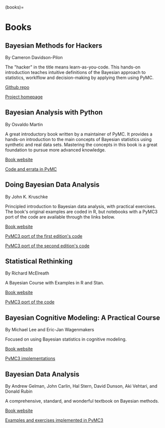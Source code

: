 (books)=
# Books


## Bayesian Methods for Hackers

By Cameron Davidson-Pilon

The "hacker" in the title  means learn-as-you-code. This hands-on introduction teaches intuitive definitions of the Bayesian approach to statistics, worklflow and decision-making by applying them using PyMC.

[Github repo](https://github.com/CamDavidsonPilon/Probabilistic-Programming-and-Bayesian-Methods-for-Hackers)

[Project homepage](http://camdavidsonpilon.github.io/Probabilistic-Programming-and-Bayesian-Methods-for-Hackers/)

## Bayesian Analysis with Python

By Osvaldo Martin

A great introductory book written by a maintainer of PyMC. It provides a hands-on introduction to the main concepts of Bayesian statistics using synthetic and real data sets. Mastering the concepts in this book is a great foundation to pursue more advanced knowledge.

[Book website](https://www.packtpub.com/big-data-and-business-intelligence/bayesian-analysis-python-second-edition)

[Code and errata in PyMC](https://github.com/aloctavodia/BAP)

## Doing Bayesian Data Analysis

By John K. Kruschke

Principled introduction to Bayesian data analysis, with practical exercises. The book's original examples are coded in R, but notebooks with a PyMC3 port of the code are available through the links below.


[Book website](https://sites.google.com/site/doingbayesiandataanalysis/home)

[PyMC3 port of the first edition's code](https://github.com/aloctavodia/Doing_bayesian_data_analysis)

[PyMC3 port of the second edition's code](https://github.com/JWarmenhoven/DBDA-python)

## Statistical Rethinking

By Richard McElreath

A Bayesian Course with Examples in R and Stan.

[Book website](http://xcelab.net/rm/statistical-rethinking/)

[PyMC3 port of the code](https://github.com/pymc-devs/resources/tree/master/Rethinking)

## Bayesian Cognitive Modeling: A Practical Course

By Michael Lee and Eric-Jan Wagenmakers

Focused on using Bayesian statistics in cognitive modeling.

[Book website](https://bayesmodels.com/)

[PyMC3 implementations](https://github.com/pymc-devs/resources/tree/master/BCM)

## Bayesian Data Analysis

By Andrew Gelman, John Carlin, Hal Stern, David Dunson, Aki Vehtari, and Donald Rubin

A comprehensive, standard, and wonderful textbook on Bayesian methods.

[Book website](https://www.stat.columbia.edu/~gelman/book/)

[Examples and exercises implemented in PyMC3](https://github.com/pymc-devs/resources/tree/master/BDA3)